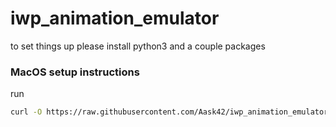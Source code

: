 # iwp_animation_emulator

to set things up please install python3 and a couple packages

### MacOS setup instructions
run 

```bash
curl -O https://raw.githubusercontent.com/Aask42/iwp_animation_emulator/main/setup.sh && chmod a+x setup.sh && ./setup.sh

```